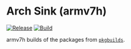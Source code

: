 # Arch Sink (armv7h)

[![Release](https://img.shields.io/github/v/release/archsink/armv7h)](https://github.com/archsink/armv7h/releases/latest)
[![Build](https://github.com/archsink/armv7h/actions/workflows/build.yml/badge.svg)](https://github.com/archsink/armv7h/actions/workflows/build.yml)

armv7h builds of the packages from [`pkgbuilds`](https://github.com/archsink/pkgbuilds).
